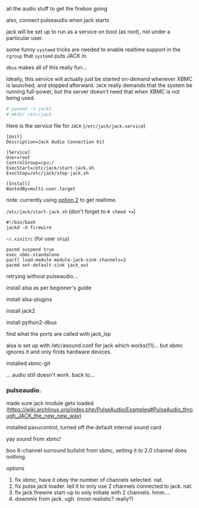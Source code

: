 all the audio stuff to get the firebox going

also, connect pulseaudio when jack starts

jack will be set up to run as a service on boot (as root), not under a particular user.

some funny `systemd` tricks are needed to enable realtime support in the `cgroup` that `systemd` puts JACK in.

`dbus` makes all of this really fun...

Ideally, this service will actually just be started on-demand whenever XBMC is launched, and stopped afterward. `JACK` really demands that the system be running full-power, but the server doesn't need that when XBMC is not being used.

```bash
# pacman -S jack2
# mkdir /etc/jack
```

Here is the service file for `JACK` (`/etc/jack/jack.service`)

```
[Unit]
Description=Jack Audio Connection Kit

[Service]
User=root
ControlGroup=cpu:/
ExecStart=/etc/jack/start-jack.sh
ExecStop=/etc/jack/stop-jack.sh

[Install]
WantedBy=multi-user.target
```

note: currently using [option 2](http://www.freedesktop.org/wiki/Software/systemd/MyServiceCantGetRealtime) to get realtime.

`/etc/jack/start-jack.sh` (don't forget to `# chmod +x`)

```
#!/bin/bash
jackd -d firewire
```

`~/.xinitrc` (for user `ship`)
```
pacmd suspend true
exec xbmc-standalone
pactl load-module module-jack-sink channels=2
pacmd set-default-sink jack_out
```

retrying without pulseaudio...

install alsa as per beginner's guide

install alsa-plugins

install jack2

install python2-dbus

find what the ports are called with jack_lsp

alsa is set up with /etc/asound.conf for jack which works(!!!)... but xbmc ignores it and only finds hardware devices.

installed xbmc-git

... audio still doesn't work. back to...


### pulseaudio.

made sure jack module gets loaded (https://wiki.archlinux.org/index.php/PulseAudio/Examples#PulseAudio_through_JACK_the_new_new_way)

installed pavucontrol, turned off the default internal sound card

yay sound from xbmc!

boo 6-channel surround bullshit from xbmc, setting it to 2.0 channel does nothing.

options

1. fix xbmc, have it obey the number of channels selected. nat.
2. fix pulse jack loader. tell it to only use 2 channels connected to jack. nat.
3. fix jack firewire start-up to only initiate with 2 channels. hmm....
4. downmix from jack. ugh. (most realistic? really?)

